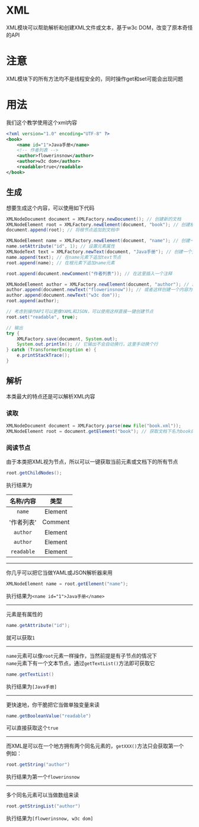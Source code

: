 # XML
XML模块可以帮助解析和创建XML文件或文本，基于w3c DOM，改变了原本奇怪的API

# 注意
XML模块下的所有方法均不是线程安全的，同时操作get和set可能会出现问题

# 用法
我们这个教学使用这个xml内容
```xml
<?xml version="1.0" encoding="UTF-8" ?>
<book>
    <name id="1">Java手册</name>
    <!-- 作者列表 -->
    <author>flowerinsnow</author>
    <author>w3c dom</author>
    <readable>true</readable>
</book>
```
## 生成
想要生成这个内容，可以使用如下代码
```java
XMLNodeDocument document = XMLFactory.newDocument(); // 创建新的文档
XMLNodeElement root = XMLFactory.newElement(document, "book"); // 创建根元素“root”
document.append(root); // 将根节点追加到文档中

XMLNodeElement name = XMLFactory.newElement(document, "name"); // 创建一个名为name的元素
name.setAttribute("id", 1); // 设置元素属性
XMLNodeText text = XMLFactory.newText(document, "Java手册"); // 创建一个文本节点，内容为"Java手册"
name.append(text); // 在name元素下追加text节点
root.append(name); // 在根元素下追加name元素

root.append(document.newComment("作者列表")); // 在这里插入一个注释

XMLNodeElement author = XMLFactory.newElement(document, "author"); // 创建一个名为author的元素
author.append(document.newText("flowerinsnow")); // 或者这样创建一个内容为"flowerinsnow"的文本，并直接追加到author元素下
author.append(document.newText("w3c dom"));
root.append(author);

// 考虑到操作API可以更像YAML和JSON，可以使用这样直接一键创建节点
root.set("readable", true);

// 输出
try {
    XMLFactory.save(document, System.out);
    System.out.println(); // 它输出不会自动换行，这里手动换个行
} catch (TransformerException e) {
    e.printStackTrace();
}
```
## 解析
本类最大的特点还是可以解析XML内容

### 读取
```java
XMLNodeDocument document = XMLFactory.parse(new File("book.xml"));
XMLNodeElement root = document.getElement("book"); // 获取文档下名为book的根节点
```

### 阅读节点
由于本类把XML视为节点，所以可以一键获取当前元素或文档下的所有节点
```java
root.getChildNodes();
```
执行结果为

|   名称/内容    |   类型    |
|:----------:|:-------:|
|   `name`   | Element |
|   '作者列表'   | Comment |
|  `author`  | Element |
|  `author`  | Element |
| `readable` | Element |

***

你几乎可以把它当做YAML或JSON解析器来用
```java
XMLNodeElement name = root.getElement("name");
```
执行结果为`<name id="1">Java手册</name>`

***

元素是有属性的
```java
name.getAttribute("id");
```
就可以获取`1`

***

`name`元素可以像`root`元素一样操作，当然前提是有子节点的情况下  
`name`元素下有一个文本节点，通过`getTextList()`方法即可获取它
```java
name.getTextList()
```
执行结果为`[Java手册]`

***

更快速地，你干脆把它当做单独变量来读
```java
name.getBooleanValue("readable")
```
可以直接获取这个`true`

***

而XML是可以在一个地方拥有两个同名元素的，`getXXX()`方法只会获取第一个  
例如：
```java
root.getString("author")
```
执行结果为第一个`flowerinsnow`

***

多个同名元素可以当做数组来读
```java
root.getStringList("author")
```
执行结果为`[flowerinsnow, w3c dom]`